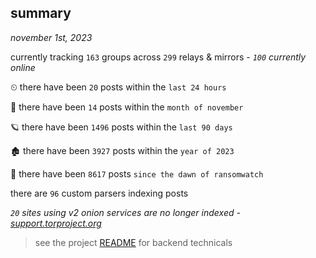 
## summary
_november 1st, 2023_

currently tracking `163` groups across `299` relays & mirrors - _`100` currently online_

⏲ there have been `20` posts within the `last 24 hours`

🦈 there have been `14` posts within the `month of november`

🪐 there have been `1496` posts within the `last 90 days`

🏚 there have been `3927` posts within the `year of 2023`

🦕 there have been `8617` posts `since the dawn of ransomwatch`

there are `96` custom parsers indexing posts

_`20` sites using v2 onion services are no longer indexed - [support.torproject.org](https://support.torproject.org/onionservices/v2-deprecation/)_

> see the project [README](https://github.com/joshhighet/ransomwatch#ransomwatch--) for backend technicals
